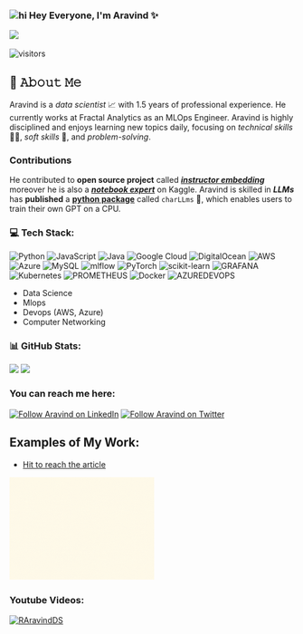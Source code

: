 <!-- ![Practicing Data Scientist!](https://github.com/RAravindDS/RAravindDS/blob/main/Yuppies%20Collage%20General%20LinkdIn%20Banner.png) -->


### <img src="https://user-images.githubusercontent.com/1303154/88677602-1635ba80-d120-11ea-84d8-d263ba5fc3c0.gif" width="28px" alt="hi"> Hey Everyone, I'm  Aravind ✨

<img src= "github_intro.gif">

![visitors](https://vbr.wocr.tk/badge?page_id=RAravindDS.RAravindDS&color=00cf00)

## :book: 𝙰𝚋𝚘𝚞𝚝 𝙼𝚎
Aravind is a <i>data scientist</i> 📈 with 1.5 years of professional experience. He currently works at Fractal Analytics as an MLOps Engineer. Aravind is highly disciplined and enjoys learning new topics daily, focusing on <i>technical skills</i> 🧑‍💻️, <i>soft skills</i> 🤹, and <i>problem-solving</i>.

### Contributions
He contributed to <b>open source project</b> called **<i>[instructor embedding](https://github.com/xlang-ai/instructor-embedding)</i>** moreover he is also a **<i>[notebook expert](https://www.kaggle.com/aravindanr22052001)</i>** on Kaggle. 
Aravind is skilled in <b><i>LLMs</i></b> has    <b>published</b> a **[python package](https://pypi.org/project/charLLM/)** called `charLLms` 🐍, which enables users to train their own GPT on a CPU. 





### 💻 Tech Stack:
![Python](https://img.shields.io/badge/python-3670A0?style=for-the-badge&logo=python&logoColor=ffdd54) ![JavaScript](https://img.shields.io/badge/javascript-%23323330.svg?style=for-the-badge&logo=javascript&logoColor=%23F7DF1E) ![Java](https://img.shields.io/badge/java-%23ED8B00.svg?style=for-the-badge&logo=openjdk&logoColor=white) ![Google Cloud](https://img.shields.io/badge/GoogleCloud-%234285F4.svg?style=for-the-badge&logo=google-cloud&logoColor=white) ![DigitalOcean](https://img.shields.io/badge/DigitalOcean-%230167ff.svg?style=for-the-badge&logo=digitalOcean&logoColor=white) ![AWS](https://img.shields.io/badge/AWS-%23FF9900.svg?style=for-the-badge&logo=amazon-aws&logoColor=white) ![Azure](https://img.shields.io/badge/azure-%230072C6.svg?style=for-the-badge&logo=microsoftazure&logoColor=white) ![MySQL](https://img.shields.io/badge/mysql-%2300000f.svg?style=for-the-badge&logo=mysql&logoColor=white) ![mlflow](https://img.shields.io/badge/mlflow-%23d9ead3.svg?style=for-the-badge&logo=numpy&logoColor=blue) ![PyTorch](https://img.shields.io/badge/PyTorch-%23EE4C2C.svg?style=for-the-badge&logo=PyTorch&logoColor=white) ![scikit-learn](https://img.shields.io/badge/scikit--learn-%23F7931E.svg?style=for-the-badge&logo=scikit-learn&logoColor=white) ![GRAFANA](https://img.shields.io/badge/grafana-F46800.svg?style=for-the-badge&logo=grafana&logoColor=white&color=%23F46800) ![Kubernetes](https://img.shields.io/badge/kubernetes-%23326ce5.svg?style=for-the-badge&logo=kubernetes&logoColor=white) ![PROMETHEUS](https://img.shields.io/badge/prometheus-E6522C.svg?style=for-the-badge&logo=prometheus&logoColor=white&color=%23E6522C) ![Docker](https://img.shields.io/badge/docker-%230db7ed.svg?style=for-the-badge&logo=docker&logoColor=white) ![AZUREDEVOPS](https://img.shields.io/badge/azuredevops-0078D7.svg?style=for-the-badge&logo=azuredevops&logoColor=white&color=%230078D7)
* Data Science
* Mlops
* Devops (AWS, Azure)
* Computer Networking 


### 📊 GitHub Stats:

![](https://github-readme-streak-stats.herokuapp.com/?user=RAravindDS&theme=tokyonight&hide_border=false)
![](https://github-readme-stats.vercel.app/api?username=RAravindDS&theme=tokyonight&hide_border=false&include_all_commits=true&count_private=true)


### You can reach me here: 

[<img src="https://raw.githubusercontent.com/Raymo111/Raymo111/master/socials/linkedin.png" height="40em" align="center" alt="Follow Aravind on LinkedIn" title="Follow Raymo111 on LinkedIn"/>](https://www.linkedin.com/in/aravindds/)
[<img src="https://raw.githubusercontent.com/Raymo111/Raymo111/master/socials/twitter.svg" height="40em" align="center" alt="Follow Aravind on Twitter" title="Follow Raymo111 on Twitter"/>](https://twitter.com/Aravind09920838)




## Examples of My Work: 
* [Hit to reach the article](https://www.linkedin.com/pulse/introduction-state-art-ml-algo-artificial-neurons-ai)

<img src = "https://github.com/RAravindDS/RAravindDS/blob/main/State%20of%20art.gif" width="256" /> 


### Youtube Videos: 
[![RAravindDS](https://img.youtube.com/vi/_McXbkZuGNc/0.jpg)](https://youtube.com/watch=?v=_McXbkZuGNc)
